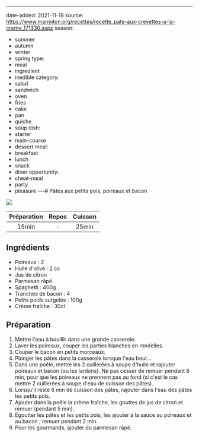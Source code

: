 ---
date-added: 2021-11-18
source: https://www.marmiton.org/recettes/recette_pate-aux-crevettes-a-la-creme_171330.aspx
season:
  - summer
  - autumn
  - winter
  - spring
type:
  - meal
  - ingredient
  - inedible
category:
  - salad
  - sandwich
  - oven
  - fries
  - cake
  - pan
  - quiche
  - soup
dish:
  - starter
  - main-course
  - dessert
meal:
  - breakfast
  - lunch
  - snack
  - diner
opportunity:
  - cheat-meal
  - party
  - pleasure
---# Pâtes aux petits pois, poireaux et bacon

![](images/Pâtes%20aux%20petits%20pois,%20poireaux%20et%20bacon.jpg)

| Préparation | Repos | Cuisson |
|:-----------:|:-----:|:-------:|
|    15min    |   -   |  25min  |

## Ingrédients

- Poireaux : 2
- Huile d'olive : 2 cc
- Jus de citron
- Parmesan râpé
- Spaghetti : 400g
- Tranches de bacon : 4
- Petits poids surgelés : 100g
- Crème fraîche : 30cl

## Préparation

1. Mettre l'eau à bouillir dans une grande casserole.
2. Laver les poireaux, couper les parties blanches en rondelles.
3. Couper le bacon en petits morceaux.
4. Plonger les pâtes dans la casserole lorsque l'eau bout...
5. Dans une poêle, mettre les 2 cuillerées à soupe d'huile et rajouter poireaux et bacon (ou les lardons). Ne pas cesser de remuer pendant 8 min, pour que les poireaux ne prennent pas au fond (si c'est le cas mettre 2 cuillerées à soupe d'eau de cuisson des pâtes).
6. Lorsqu'il reste 6 min de cuisson des pâtes, rajouter dans l'eau des pâtes les petits pois.
7. Ajouter dans la poêle la crème fraîche, les gouttes de jus de citron et remuer (pendant 5 min).
8. Égoutter les pâtes et les petits pois, les ajouter à la sauce au poireaux et au bacon ; remuer pendant 2 min.
9. Pour les gourmands, ajouter du parmesan râpé.
